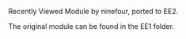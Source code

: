 Recently Viewed Module by ninefour, ported to EE2.

The original module can be found in the EE1 folder.
